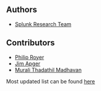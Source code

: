 
## Authors
* [Splunk Research Team](https://www.splunk.com/en_us/blog/author/secmrkt-research.html)

## Contributors
* [Philip Royer](https://github.com/philroyer-phantom)
* [Jim Apger](https://twitter.com/JimApger)
* [Murali Thadathil Madhavan](https://github.com/muralith-xilinx)

Most updated list can be found [here](https://github.com/splunk/security-content/graphs/contributors)



